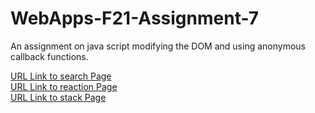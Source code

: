 # WebApps-F21-Assignment-7
An assignment on java script modifying the DOM and using anonymous callback functions.

[URL Link to search Page](https://44-563-webapps-f21.github.io/webapps-f21-assignment-7-nithinreddykumbham888/search.html)<br>
[URL Link to reaction Page](https://44-563-webapps-f21.github.io/webapps-f21-assignment-7-nithinreddykumbham888/reaction.html)<br>
[URL Link to stack Page](https://44-563-webapps-f21.github.io/webapps-f21-assignment-7-nithinreddykumbham888/stack.html)
